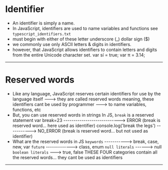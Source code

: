 # Identifier
- An identifier is simply a name. 
- In JavaScript, identifiers are used to name variables and functions
    see `typescript_identifiers.txt`
- must begin with either of these
    letter
    underscore (_)
    dollar sign ($)
- we commonly use only ASCII letters & digits in identifiers.
- however, that JavaScript allows identifiers to contain letters and digits from the entire Unicode character set.
    var sí = true;
    var π = 3.14;
-----------------------------------------------------------------------------------------------------
# Reserved words
- Like any language, JavaScript reserves certain identifiers for use by the language itself ---> they are called reserved words
    meaning, these identifiers cant be used by programmer ---> to name variables, functions, etc
- But, you can use reserved words in strings
    In JS, `break` is a reserved statement
        var break=23 ----------------------------> ERROR (break is reserved word... here used as identifier)
        console.log('break the legs') -----------> NO_ERROR (break is reserved word... but not used as identifier)
- What are the reserved words in JS
    `keywords` -----------> break, case, new, var
    `future` -------------> class, enum
    `null literals` ------> null
    `boolean literals` ---> true, false
    THESE FOUR categories contain all the reserved words... they cant be used as identifiers
-----------------------------------------------------------------------------------------------------


